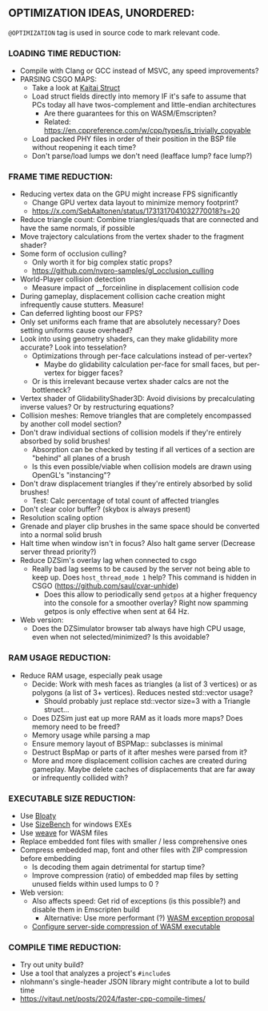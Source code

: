 ## OPTIMIZATION IDEAS, UNORDERED:

`@OPTIMIZATION` tag is used in source code to mark relevant code.

### LOADING TIME REDUCTION:

- Compile with Clang or GCC instead of MSVC, any speed improvements?
- PARSING CSGO MAPS:
    - Take a look at [Kaitai Struct](https://kaitai.io)
    - Load struct fields directly into memory IF it's safe to assume that PCs today all have twos-complement and little-endian architectures
        - Are there guarantees for this on WASM/Emscripten?
        - Related: https://en.cppreference.com/w/cpp/types/is_trivially_copyable
    - Load packed PHY files in order of their position in the BSP file without reopening it each time?
    - Don't parse/load lumps we don't need (leafface lump? face lump?)

### FRAME TIME REDUCTION:

- Reducing vertex data on the GPU might increase FPS significantly
    - Change GPU vertex data layout to minimize memory footprint?
	- https://x.com/SebAaltonen/status/1731317041032770018?s=20
- Reduce triangle count: Combine triangles/quads that are connected and have the same normals, if possible
- Move trajectory calculations from the vertex shader to the fragment shader?
- Some form of occlusion culling?
    - Only worth it for big complex static props?
    - https://github.com/nvpro-samples/gl_occlusion_culling
- World-Player collision detection
    - Measure impact of __forceinline in displacement collision code
- During gameplay, displacement collision cache creation might infrequently cause stutters. Measure!
- Can deferred lighting boost our FPS?
- Only set uniforms each frame that are absolutely necessary? Does setting uniforms cause overhead?
- Look into using geometry shaders, can they make glidability more accurate? Look into tesselation?
    - Optimizations through per-face calculations instead of per-vertex?
        - Maybe do glidability calculation per-face for small faces, but per-vertex for bigger faces?
    - Or is this irrelevant because vertex shader calcs are not the bottleneck?
- Vertex shader of GlidabilityShader3D: Avoid divisions by precalculating inverse values? Or by restructuring equations?
- Collision meshes: Remove triangles that are completely encompassed by another coll model section?
- Don't draw individual sections of collision models if they're entirely absorbed by solid brushes!
    - Absorption can be checked by testing if all vertices of a section are "behind" all planes of a brush
    - Is this even possible/viable when collision models are drawn using OpenGL's "instancing"?
- Don't draw displacement triangles if they're entirely absorbed by solid brushes!
    - Test: Calc percentage of total count of affected triangles
- Don't clear color buffer? (skybox is always present)
- Resolution scaling option
- Grenade and player clip brushes in the same space should be converted into a normal solid brush
- Halt time when window isn't in focus? Also halt game server (Decrease server thread priority?)
- Reduce DZSim's overlay lag when connected to csgo
    - Really bad lag seems to be caused by the server not being able to keep up. Does `host_thread_mode 1` help? This command is hidden in CSGO (https://github.com/saul/cvar-unhide)
        - Does this allow to periodically send `getpos` at a higher frequency into the console for a smoother overlay? Right now spamming getpos is only effective when sent at 64 Hz.
- Web version:
    - Does the DZSimulator browser tab always have high CPU usage, even when not selected/minimized? Is this avoidable?

### RAM USAGE REDUCTION:

- Reduce RAM usage, especially peak usage
    - Decide: Work with mesh faces as triangles (a list of 3 vertices) or as polygons (a list of 3+ vertices). Reduces nested std::vector usage?
        - Should probably just replace std::vector size=3 with a Triangle struct...
    - Does DZSim just eat up more RAM as it loads more maps? Does memory need to be freed?
    - Memory usage while parsing a map
    - Ensure memory layout of BSPMap:: subclasses is minimal
    - Destruct BspMap or parts of it after meshes were parsed from it?
    - More and more displacement collision caches are created during gameplay. Maybe delete caches of displacements that are far away or infrequently collided with?

### EXECUTABLE SIZE REDUCTION:

- Use [Bloaty](https://github.com/google/bloaty)
- Use [SizeBench](https://github.com/microsoft/SizeBench) for windows EXEs
- Use [weave](https://github.com/evmar/weave) for WASM files
- Replace embedded font files with smaller / less comprehensive ones
- Compress embedded map, font and other files with ZIP compression before embedding
    - Is decoding them again detrimental for startup time?
    - Improve compression (ratio) of embedded map files by setting unused fields within used lumps to 0 ?
- Web version:
    - Also affects speed: Get rid of exceptions (is this possible?) and disable them in Emscripten build
        - Alternative: Use more performant (?) [WASM exception proposal](https://emscripten.org/docs/porting/exceptions.html#webassembly-exception-handling-based-support)
    - [Configure server-side compression of WASM executable](https://doc.magnum.graphics/magnum/platforms-html5.html#platforms-html5-code-size-server)

### COMPILE TIME REDUCTION:

- Try out unity build?
- Use a tool that analyzes a project's `#include`s
- nlohmann's single-header JSON library might contribute a lot to build time
- https://vitaut.net/posts/2024/faster-cpp-compile-times/
